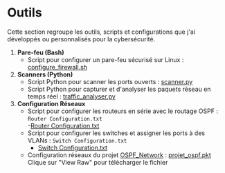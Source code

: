 # Outils
Cette section regroupe les outils, scripts et configurations que j'ai développés ou personnalisés pour la cybersécurité.

1. **Pare-feu (Bash)**  
   - Script pour configurer un pare-feu sécurisé sur Linux : [configure_firewall.sh](./configure_firewall.sh)
2. **Scanners (Python)**  
   - Script Python pour scanner les ports ouverts : [scanner.py](./scanner.py) 
   - Script Python pour capturer et d'analyser les paquets réseau en temps réel : [traffic_analyser.py](./traffic_analyser.py)
3. **Configuration Réseaux**  
    - Script pour configurer les routeurs en série avec le routage OSPF : `Router Configuration.txt`  
       -[Router Configuration.txt](https://github.com/user-attachments/files/18286530/Router.Configuration.txt)
    - Script pour configurer les switches et assigner les ports à des VLANs : `Switch Configuration.txt`
       -  [Switch Configuration.txt](https://github.com/user-attachments/files/18286532/Switch.Configuration.txt)
    - Configuration réseaux du projet [OSPF_Network](Projects/OSPF_Network.md) : [projet_ospf.pkt](./projet-ospf.pkt)
      Clique sur "View Raw" pour télécharger le fichier
